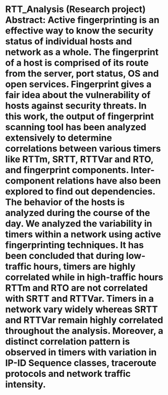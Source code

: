 # RTT_Analysis (Research project) Abstract: Active fingerprinting is an effective way to know the security status of individual hosts and network as a whole. The fingerprint of a host is comprised of its route from the server, port status, OS and open services. Fingerprint gives a fair idea about the vulnerability of hosts against security threats. In this work, the output of fingerprint scanning tool has been analyzed extensively to determine correlations between various timers like RTTm, SRTT, RTTVar and RTO, and fingerprint components. Inter-component relations have also been explored to find out dependencies. The behavior of the hosts is analyzed during the course of the day. We analyzed the variability in timers within a network using active fingerprinting techniques.  It has been concluded that during low-traffic hours, timers are highly correlated while in high-traffic hours RTTm and RTO are not correlated with SRTT and RTTVar. Timers in a network vary widely whereas SRTT and RTTVar remain highly correlated throughout the analysis. Moreover, a distinct correlation pattern is observed in timers with variation in IP-ID Sequence classes, traceroute protocols and network traffic intensity.
